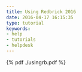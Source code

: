 ```yaml
---
title: Using Redbrick 2016
date: 2016-04-17 16:15:35
type: tutorial
keywords:
- help
- tutorials
- helpdesk
---
```


{% pdf ./usingrb.pdf %}
